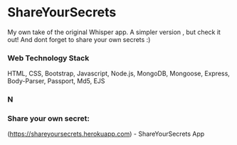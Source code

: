 # ShareYourSecrets

My own take of the original Whisper app. A simpler version , but check it out! And dont forget to share your own secrets :) 

### Web Technology Stack
HTML, CSS, Bootstrap, Javascript, Node.js, MongoDB, Mongoose, Express, Body-Parser, Passport, Md5, EJS

### N

### Share your own secret:

(https://shareyoursecrets.herokuapp.com) - ShareYourSecrets App

